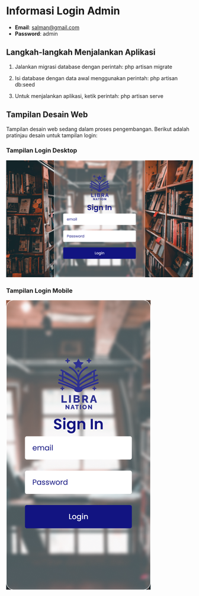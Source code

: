 # Informasi Login Admin

- **Email**: salman@gmail.com
- **Password**: admin

## Langkah-langkah Menjalankan Aplikasi

1. Jalankan migrasi database dengan perintah:
php artisan migrate

3. Isi database dengan data awal menggunakan perintah:
php artisan db:seed

3. Untuk menjalankan aplikasi, ketik perintah:
php artisan serve


## Tampilan Desain Web

Tampilan desain web sedang dalam proses pengembangan. Berikut adalah pratinjau desain untuk tampilan login:

### Tampilan Login Desktop

![Tampilan Login Desktop](public/img/img-readme/tampilan-login(desktop).png)

### Tampilan Login Mobile

![Tampilan Login Mobile](public/img/img-readme/tampilan-login(mobile).png)

